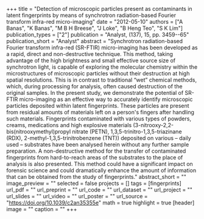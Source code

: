 +++
title = "Detection of microscopic particles present as contaminants in latent fingerprints by means of synchrotron radiation-based Fourier transform infra-red micro-imaging"
date = "2012-05-10"
authors = ["A Banas", "K Banas", "M B H Breese", "J Loke", "B Heng Teo", "S K Lim"]
publication_types = ["2"]
publication = "Analyst, (137), 15, pp. 3459--65"
publication_short = "Analyst"
abstract = "Synchrotron radiation-based Fourier transform infra-red (SR-FTIR) micro-imaging has been developed as a rapid, direct and non-destructive technique. This method, taking advantage of the high brightness and small effective source size of synchrotron light, is capable of exploring the molecular chemistry within the microstructures of microscopic particles without their destruction at high spatial resolutions. This is in contrast to traditional “wet” chemical methods, which, during processing for analysis, often caused destruction of the original samples. In the present study, we demonstrate the potential of SR-FTIR micro-imaging as an effective way to accurately identify microscopic particles deposited within latent fingerprints. These particles are present from residual amounts of materials left on a person's fingers after handling such materials. Fingerprints contaminated with various types of powders, creams, medications and high explosive materials (3-nitrooxy-2,2-bis(nitrooxymethyl)propyl nitrate (PETN), 1,3,5-trinitro-1,3,5-triazinane (RDX), 2-methyl-1,3,5-trinitrobenzene (TNT)) deposited on various – daily used – substrates have been analysed herein without any further sample preparation. A non-destructive method for the transfer of contaminated fingerprints from hard-to-reach areas of the substrates to the place of analysis is also presented. This method could have a significant impact on forensic science and could dramatically enhance the amount of information that can be obtained from the study of fingerprints."
abstract_short = ""
image_preview = ""
selected = false
projects = []
tags = [fingerprints]
url_pdf = ""
url_preprint = ""
url_code = ""
url_dataset = ""
url_project = ""
url_slides = ""
url_video = ""
url_poster = ""
url_source = "https://doi.org/10.1039/c2an35355e"
math = true
highlight = true
[header]
image = ""
caption = ""
+++

